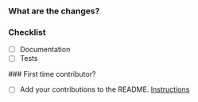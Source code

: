 ### What are the changes?

### Checklist

- [ ] Documentation
- [ ] Tests

### First time contributor?

- [ ] Add your contributions to the README. [Instructions](/CONTRIBUTING.md)
